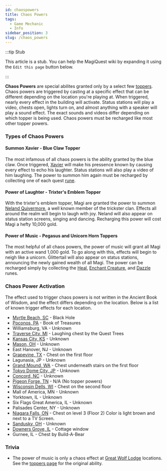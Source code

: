 ```yaml
---
id: chaospowers
title: Chaos Powers
tags:
  - Game Mechanic
  - Info
sidebar_position: 3
slug: /chaos_powers
---
```


:::tip Stub

This article is a stub. You can help the MagiQuest wiki by expanding it using the `Edit this page` button below.

:::

**Chaos Powers** are special abilites granted only by a select few [toppers](docs\Info_About_MagiQuest\Game_Mechanics\Toppers.md). Chaos powers are triggered by casting at a specific effect that can be different depending on the location you're playing at. When triggered, nearly every effect in the building will activate. Status stations will play a video, chests open, lights turn on, and almost anything with a speaker will play a sound effect. The exact sounds and videos differ depending on which topper is being used. Chaos powers must be recharged like most other topper powers.

### Types of Chaos Powers

#### Summon Xavier - Blue Claw Topper

The most infamous of all chaos powers is the ability granted by the blue claw. Once triggered, [Xavier](docs\Home.mdx) will make his pressence known by causing every effect to echo his laughter. Status stations will also play a video of him laughing. The power to summon him again must be recharged by collecting one of each quest [rune](docs\Info_About_MagiQuest\Runes.md).

#### Power of Laughter - Trixter's Emblem Topper

With the trixter's emblem topper, Magi are granted the power to summon [Neland Quivermore](docs\Home.mdx), a well known member of the trickster clan. Effects all around the realm will begin to laugh with joy. Neland will also appear on status station screens, singing and dancing. Recharging this power will cost Magi a hefty 10,000 gold.

#### Power of Music - Pegasus and Unicorn Horn Toppers

The most helpful of all chaos powers, the power of music will grant all Magi with an active wand 1,000 gold. To go along with this, effects will begin to neigh like a unicorn. Glittertail will also appear on status stations, announcing the newly gained wealth of all Magi. The power can be recharged simply by collecting the [Heal](docs\Home.mdx), [Enchant Creature](docs\Quests\Enchant_Creature_Rune.md), and [Dazzle](docs\Home.mdx) runes.

### Chaos Power Activation

The effect used to trigger chaos powers is not written in the Ancient Book of Wisdom, and the effect differs depending on the location. Below is a list of known trigger effects for each location.

  - [Myrtle Beach, SC](docs\Home.mdx) - Black Hole
  - [Poconos, PA](docs\Home.mdx) - Book of Treasures
  - Williamsburg, VA - Unknown
  - [Traverse City, MI](docs\Home.mdx) - Laughing chest by the Quest Trees
  - [Kansas City, KS](docs\Home.mdx) - Unknown
  - [Mason, OH](docs\Home.mdx) - Unknown
  - East Hanover, NJ - Unknown
  - [Grapevine, TX](docs\Home.mdx) - Chest on the first floor
  - Lagunasia, JP - Unknown
  - [Grand Mound, WA](docs\Home.mdx) - Chest underneath stairs on the first floor
  - [Tokyo Dome City, JP](docs\Home.mdx) - Unknown
  - [Concord, NC](docs\Home.mdx) - Unknown
  - [Pigeon Forge, TN](docs\Realm_Locations\Pigeon_Forge_TN.md) - N/A (No topper powers)
  - [Wisconsin Dells, WI](docs\Home.mdx) - Chest on the second floor
  - Mall of America, MN - Unknown
  - Yorktown, IL - Unknown
  - Six Flags Great America, IL - Unknown
  - Palisades Center, NY - Unknown
  - [Niagara Falls, ON](docs\Home.mdx) - Chest on level 3 (Floor 2) Color is light brown and next to a TV Screen.
  - [Sandusky, OH](docs\Home.mdx) - Unknown
  - [Downers Grove, IL](docs\Home.mdx) - Cottage window
  - Gurnee, IL - Chest by Build-A-Bear

### Trivia

  - The power of music is only a chaos effect at [Great Wolf Lodge](docs\Home.mdx) locations. See the [toppers page](docs\Info_About_MagiQuest\Game_Mechanics\Toppers.md) for the original ability.